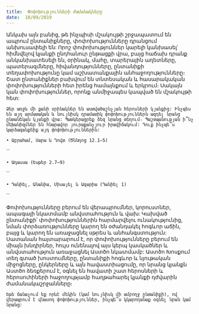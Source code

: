 ```yaml
---
title:  Փոփոխությունների ժամանակները
date:  10/09/2019
---
```


Անկախ այն բանից, թե ինչպիսի մշակույթի շրջապատում են ապրում ընտանիքները, փոփոխությունները դրանցում անխուսափելի են: Որոշ փոփոխություններ կարելի կանխասել՝ հիմնվելով կյանքի ընդհանուր ընթացքի վրա, բայց հաճախ դրանք անկանխատեսելի են, օրինակ, մահը, տարերային աղետները, պատերազմները, հիվանդությունները, ընտանիքի տեղափոխությունը կամ աշխատանքային անհաջողությունները։ Շատ ընտանիքներ բախվում են տնտեսական և հասարակական փոփոխությունների հետ իրենց համայնքում և երկրում։ Սակայն կան փոփոխություններ, որոնք անմիջապես կապված են մշակույթի հետ:

`Ձեր առջև մի քանի օրինակներ են աստվածաշնչյան հերոսների կյանքից: Ինչպես են այդ արմատական և նույնիսկ դրամատիկ փոփոխություններն ազդել նրանց ընտանեկան կյանքի վրա: Պատկերացրեք ձեզ նրանց տեղում։ Պաշտպանության ի՞նչ մեխանիզմներ են հնարավոր յուրաքանչյուր իրավիճակում: Դուք ինչպե՞ս կարձագանքեիք այդ փոփոխություններին:`

`• Աբրահամ, Սարա և Ղովտ (Ծննդոց 12.1–5)`

``

`• Ադասսա (Եսթեր 2.7–9)`

``

`• Դանիել, Անանիա, Միսայել և Ազարիա (Դանիել 1)`

``

Փոփոխությունները բերում են վերապրումներ, կորուստներ, ապագայի նկատմամբ անվստահություն և վախ: Կախված ընտանիքի՝ փոփոխություններին հարմարվելու ունակությունից, նման փորձառությունները կարող են օժանդակել հոգևոր աճին, բայց և կարող են առաջացնել սթրես և անհանգստություն: Սատանան հայտարարում է, որ փոփոխությունները բերում են միայն խնդիրներ, հույս ունենալով այս կերպ կասկածներ և անվստահություն առաջացնել Աստծո նկատմամբ: Աստծո Խոսքում տեղ գտած խոստումները, ընտանիքի հոգևոր և նյութական միջոցները, ընկերները և այն հավաստիացումը, որ նրանց կյանքն Աստծո ձեռքերում է, օգնել են հավատի շատ հերոսների և հերոսուհիների հաջողությամբ հաղթահարել կյանքի դժվարին ժամանակաշրջանները։

`Եթե ճանաչում եք որևէ մեկին (կամ նույնիսկ մի ամբողջ ընտանիքի), ով վերապրում է վնասող փոփոխություններ, ինչպե՞ս կկարողանաք օգնել նրան կամ նրանց:`